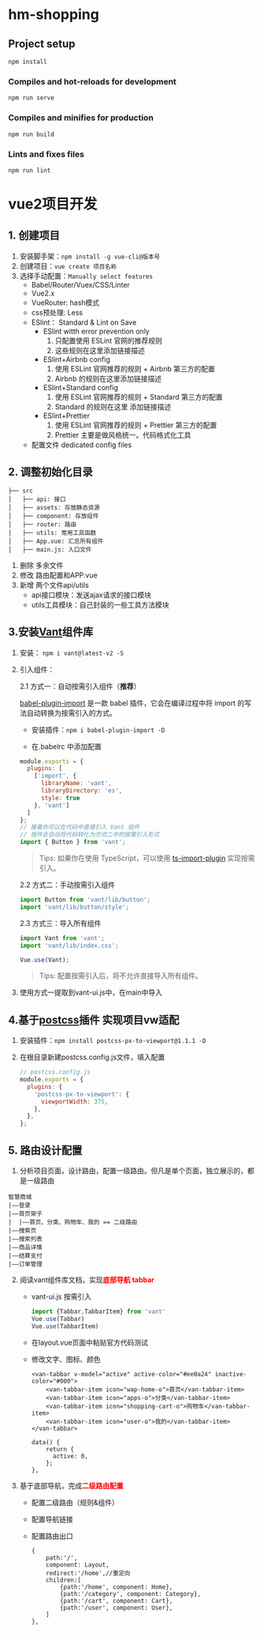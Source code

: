# hm-shopping

## Project setup
```
npm install
```

### Compiles and hot-reloads for development
```
npm run serve
```

### Compiles and minifies for production
```
npm run build
```

### Lints and fixes files
```
npm run lint
```
# vue2项目开发
## 1. 创建项目
1. 安装脚手架：`npm install -g vue-cli@版本号`
2. 创建项目：`vue create 项目名称`
3. 选择手动配置：`Manually select features`
   - Babel/Router/Vuex/CSS/Linter
   - Vue2.x
   - VueRouter: hash模式
   - css预处理: Less
   - ESlint： Standard & Lint on Save
     - ESlint witth error prevention only
       1. 只配置使用 ESLint 官网的推荐规则
       2. 这些规则在这里添加链接描述
     - ESlint+Airbnb config
       1. 使用 ESLint 官网推荐的规则 + Airbnb 第三方的配置
       2. Airbnb 的规则在这里添加链接描述
     - ESlint+Standard config
       1. 使用 ESLint 官网推荐的规则 + Standard 第三方的配置
       2. Standard 的规则在这里 添加链接描述
     - ESlint+Prettier
       1. 使用 ESLint 官网推荐的规则 + Prettier 第三方的配置
       2. Prettier 主要是做风格统一。代码格式化工具
   - 配置文件 dedicated config files
## 2. 调整初始化目录
```
├── src
│   ├── api: 接口
│   ├── assets: 存放静态资源
│   ├── component: 存放组件
│   ├── router: 路由
│   ├── utils: 常用工具函数
│   ├── App.vue: 汇总所有组件
│   ├── main.js: 入口文件
```
1. 删除 多余文件
2. 修改 路由配置和APP.vue
3. 新增 两个文件api/utils
   - api接口模块：发送ajax请求的接口模块
   - utils工具模块：自己封装的一些工具方法模块

## 3.安装[Vant](https://vant-contrib.gitee.io/vant/v2/#/zh-CN/)组件库

1. 安装： `npm i vant@latest-v2 -S`

2. 引入组件：

   2.1 方式一：自动按需引入组件（**推荐**）

    [babel-plugin-import](https://github.com/ant-design/babel-plugin-import) 是一款 babel 插件，它会在编译过程中将 import 的写法自动转换为按需引入的方式。 

   - 安装插件：` npm i babel-plugin-import -D `

   -  在.babelrc 中添加配置 

     ```js
     module.exports = {
       plugins: [
         ['import', {
           libraryName: 'vant',
           libraryDirectory: 'es',
           style: true
         }, 'vant']
       ]
     };
     // 接着你可以在代码中直接引入 Vant 组件
     // 插件会自动将代码转化为方式二中的按需引入形式
     import { Button } from 'vant';
     ```

     >  Tips: 如果你在使用 TypeScript，可以使用 [ts-import-plugin](https://github.com/Brooooooklyn/ts-import-plugin) 实现按需引入。 

   2.2 方式二：手动按需引入组件

   ```js
   import Button from 'vant/lib/button';
   import 'vant/lib/button/style';
   ```

   2.3 方式三：导入所有组件

   ```js
   import Vant from 'vant';
   import 'vant/lib/index.css';
   
   Vue.use(Vant);
   ```

   >  Tips: 配置按需引入后，将不允许直接导入所有组件。 

3. 使用方式一提取到vant-ui.js中，在main中导入

## 4.基于[postcss](https://vant-contrib.gitee.io/vant/v2/#/zh-CN/advanced-usage)插件 实现项目vw适配

1. 安装插件：`npm install postcss-px-to-viewport@1.1.1 -D`

2. 在根目录新建postcss.config.js文件，填入配置

   ```js
   // postcss.config.js
   module.exports = {
     plugins: {
       'postcss-px-to-viewport': {
         viewportWidth: 375,
       },
     },
   };
   ```

## 5. 路由设计配置

1. 分析项目页面，设计路由，配置一级路由。但凡是单个页面，独立展示的，都是一级路由

```
智慧商城
|——登录
|——首页架子
|  |——首页、分类、购物车、我的 == 二级路由
|——搜索页
|——搜索列表
|——商品详情
|——结算支付
|——订单管理
```

2. 阅读vant组件库文档，实现<strong style="color:red;">底部导航 tabbar</strong>

   - vant-ui.js 按需引入

     ```js
     import {Tabbar,TabbarItem} from 'vant'
     Vue.use(Tabbar)
     Vue.use(TabbarItem)
     ```

   - 在layout.vue页面中粘贴官方代码测试

   - 修改文字、图标、颜色

     ```vue
     <van-tabbar v-model="active" active-color="#ee0a24" inactive-color="#000">
         <van-tabbar-item icon="wap-home-o">首页</van-tabbar-item>
         <van-tabbar-item icon="apps-o">分类</van-tabbar-item>
         <van-tabbar-item icon="shopping-cart-o">购物车</van-tabbar-item>
         <van-tabbar-item icon="user-o">我的</van-tabbar-item>
     </van-tabbar>
         
     data() {
         return {
           active: 0,
         };
     },
     ```

3. 基于底部导航，完成<strong style="color:red;">二级路由配置</strong>

   - 配置二级路由（规则&组件）

   - 配置导航链接

   - 配置路由出口

     ```
     {
         path:'/', 
         component: Layout,
         redirect:'/home',//重定向
         children:[
             {path:'/home', component: Home},
             {path:'/category', component: Category},
             {path:'/cart', component: Cart},
             {path:'/user', component: User},
         ]
     },
     ```

     